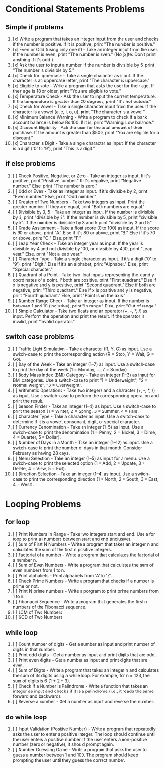 # Conditional Statements Problems


## Simple if problems

01. [x] Write a program that takes an integer input from the user and checks if the number is positive. If it is positive, print "The number is positive."
02. [x] Even or Odd (using only one if) - Take an integer input from the user. If the number is even, print "The number is even."
(No [x]te: Don't print anything if it's odd.)
03. [x] Ask the user to input a number. If the number is divisible by 5, print "The number is divisible by 5."
04. [x] Check for uppercase - Take a single character as input. If the character is an uppercase letter, print "The character is uppercase."
05. [x] Eligible to vote - Write a program that asks the user for their age. If their age is 18 or older, print "You are eligible to vote."
06. [x] Temperature Check - Ask the user to input the current temperature. If the temperature is greater than 30 degrees, print "It's hot outside."
07. [x] Check for Vowel - Take a single character input from the user. If the character is a vowel (a, e, i, o, u), print "The character is a vowel."
08. [x] Minimum Balance Warning - Write a program to check if a bank account balance is below Rs.100. If it is, print "Warning: Low balance."
09. [x] Discount Eligibility - Ask the user for the total amount of their purchase. If the amount is greater than $500, print "You are eligible for a discount."
10. [x] Character is Digit - Take a single character as input. If the character is a digit ('0' to '9'), print "This is a digit."


## if else problems

01. [ ] Check Positive, Negative, or Zero - Take an integer as input. If it's positive, print "Positive number." If it's negative, print "Negative number." Else, print "The number is zero."
02. [ ] Odd or Even - Take an integer as input. If it's divisible by 2, print "Even number." Else, print "Odd number."
03. [ ] Greater of Two Numbers - Take two integers as input. Print the greater number. If they are equal, print "Both numbers are equal."
04. [ ] Divisible by 3, 5 - Take an integer as input. If the number is divisible by 3, print "divisible by 3". If the number is divisible by 5, print "divisible by 5". If the number is divisible by 3 and 5 print "divisible by 3 and 5"
05. [ ]  Grade Assignment - Take a float score (0 to 100) as input. If the score is 90 or above, print "A." Else if it's 80 or above, print "B." Else if it's 70 or above, print "C." Else, print "F."
06. [ ] Leap Year Check - Take an integer year as input. If the year is divisible by 4 and not divisible by 100, or divisible by 400, print "Leap year." Else, print "Not a leap year."
07. [ ] Character Type - Take a single character as input. If it’s a digit ('0' to '9'), print "Digit." Else if it’s an alphabet, print "Alphabet." Else, print "Special character."
08. [ ] Quadrant of a Point - Take two float inputs representing the x and y coordinates of a point. If both are positive, print "First quadrant." Else if x is negative and y is positive, print "Second quadrant." Else if both are negative, print "Third quadrant." Else if x is positive and y is negative, print "Fourth quadrant." Else, print "Point is on the axis."
09. [ ] Number Range Check - Take an integer as input. If the number is between 1 and 10 (inclusive), print "In range." Else, print "Out of range."
10. [ ] Simple Calculator - Take two floats and an operator (+, -, *, /) as input. Perform the operation and print the result. If the operator is invalid, print "Invalid operator."


## switch case problems

01. [ ] Traffic Light Simulation - Take a character (R, Y, G) as input. Use a switch-case to print the corresponding action (R = Stop, Y = Wait, G = Go).
02. [ ] Day of the Week - Take an integer (1–7) as input. Use a switch-case to print the day of the week (1 = Monday, ..., 7 = Sunday)
03. [ ] Body Mass Index (BMI) Category - Take an integer (1–3) as input for BMI categories. Use a switch-case to print "1 = Underweight", "2 = Normal weight", "3 = Overweight".
04. [ ] Arithmetic Operations - Take two integers and a character (+, -, *, /) as input. Use a switch-case to perform the corresponding operation and print the result.
05. [ ] Season Finder - Take an integer (1–4) as input. Use a switch-case to print the season (1 = Winter, 2 = Spring, 3 = Summer, 4 = Fall).
06. [ ] Character Type - Take a character as input. Use a switch-case to determine if it is a vowel, consonant, digit, or special character.
07. [ ] Currency Denomination - Take an integer (1–5) as input. Use a switch-case to print the denomination (1 = Penny, 2 = Nickel, 3 = Dime, 4 = Quarter, 5 = Dollar).
08. [ ] Number of Days in a Month - Take an integer (1–12) as input. Use a switch-case to print the number of days in that month. Consider February as having 28 days.
09. [ ] Menu Selection - Take an integer (1–5) as input for a menu. Use a switch-case to print the selected option (1 = Add, 2 = Update, 3 = Delete, 4 = View, 5 = Exit).
10. [ ] Direction Selection - Take an integer (1–4) as input. Use a switch-case to print the corresponding direction (1 = North, 2 = South, 3 = East, 4 = West).


# Looping Problems

## for loop

01. [ ] Print Numbers in Range - Take two integers start and end. Use a for loop to print all numbers between start and end (inclusive).
02. [ ] Sum of First N Numbers - Write a program that takes an integer n and calculates the sum of the first n positive integers.
03. [ ] Factorial of a number - Write a program that calculates the factorial of a number n.
04. [ ] Sum of Even Numbers - Write a program that calculates the sum of even numbers from 1 to n.
05. [ ] Print alphabets - Print alphabets from 'A' to 'Z'.
06. [ ] Check Prime Numbers - Write a program that checks if a number is prime or not.
07. [ ] Print N prime numbers - Write a porgram to print prime numbers from 1 to n.
08. [ ] Fibonacci Sequence - Write a program that generates the first n numbers of the Fibonacci sequence.
09. [ ] LCM of Two Numbers
10. [ ] GCD of Two Numbers

## while loop

01. [ ] Count number of digits - Get a number as input and print number of digits in that number.
02. [ ] Print odd digits - Get a number as input and print digits that are odd.
03. [ ] Print even digits - Get a number as input and print digits that are even.
04. [ ] Sum of Digits - Write a program that takes an integer n and calculates the sum of its digits using a while loop. For example, for n = 123, the sum of digits is 6 (1 + 2 + 3).
05. [ ] Check if a Number is Palindrome - Write a function that takes an integer as input and checks if it is a palindrome (i.e., it reads the same forward and backward).
06. [ ] Reverse a number - Get a number as input and reverse the number.


## do while loop

01. [ ] Input Validation (Positive Number) - Write a program that repeatedly asks the user to enter a positive integer. The loop should continue until the user enters a positive number. If the user enters a non-positive number (zero or negative), it should prompt again.
02. [ ] Number Guessing Game - Write a program that asks the user to guess a number between 1 and 100. The program should keep prompting the user until they guess the correct number.
